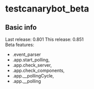 # testcanarybot_beta
 
## Basic info
Last release: 0.801
This release: 0.851  
Beta features: 
 - .event_parser
 - .app.start_polling,
 - .app.check_server,
 - .app.check_components,
 - .app.__pollingCycle,
 - .app.__polling
